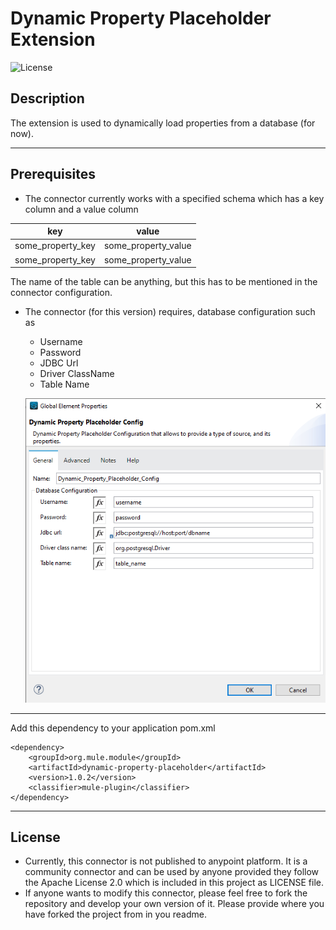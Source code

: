 # Dynamic Property Placeholder Extension

![License](https://img.shields.io/hexpm/l/plug)

## Description

The extension is used to dynamically load properties from a database (for now).

---

## Prerequisites

* The connector currently works with a specified schema which has a key column and a value column

| key                | value                |
|--------------------|----------------------|
| some_property_key  | some_property_value  |
| some_property_key  | some_property_value  |

The name of the table can be anything, but this has to be mentioned in the connector configuration.

* The connector (for this version) requires, database configuration such as
    * Username
    * Password
    * JDBC Url
    * Driver ClassName
    * Table Name
  
    ![img.png](connector-config.png)
---
Add this dependency to your application pom.xml

```
<dependency>
    <groupId>org.mule.module</groupId>
    <artifactId>dynamic-property-placeholder</artifactId>
    <version>1.0.2</version>
    <classifier>mule-plugin</classifier>
</dependency>
```

---

## License

* Currently, this connector is not published to anypoint platform. It is a community connector and can be used by anyone
  provided they follow the Apache License 2.0 which is included in this project as LICENSE file.
* If anyone wants to modify this connector, please feel free to fork the repository and develop your own version of
  it. Please provide where you have forked the project from in you readme.




